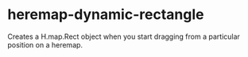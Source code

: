 # heremap-dynamic-rectangle

Creates a H.map.Rect object when you start dragging from a particular position on a heremap.
